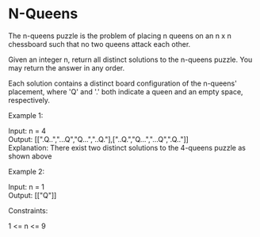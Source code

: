# N-Queens

The n-queens puzzle is the problem of placing n queens on an n x n chessboard such that no two queens attack each other.

Given an integer n, return all distinct solutions to the n-queens puzzle. You may return the answer in any order.

Each solution contains a distinct board configuration of the n-queens' placement, where 'Q' and '.' both indicate a queen and an empty space, respectively.

Example 1:

Input: n = 4\
Output: [[".Q..","...Q","Q...","..Q."],["..Q.","Q...","...Q",".Q.."]]\
Explanation: There exist two distinct solutions to the 4-queens puzzle as shown above

Example 2:

Input: n = 1\
Output: [["Q"]]

Constraints:

1 <= n <= 9
